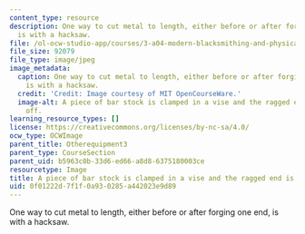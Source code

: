 ```yaml
---
content_type: resource
description: One way to cut metal to length, either before or after forging one end,
  is with a hacksaw.
file: /ol-ocw-studio-app/courses/3-a04-modern-blacksmithing-and-physical-metallurgy-fall-2008/0f01222d7f1f0a930285a442023e9d89_047.jpg
file_size: 92079
file_type: image/jpeg
image_metadata:
  caption: One way to cut metal to length, either before or after forging one end,
    is with a hacksaw.
  credit: 'Credit: Image courtesy of MIT OpenCourseWare.'
  image-alt: A piece of bar stock is clamped in a vise and the ragged end is sawed
    off.
learning_resource_types: []
license: https://creativecommons.org/licenses/by-nc-sa/4.0/
ocw_type: OCWImage
parent_title: Otherequipment3
parent_type: CourseSection
parent_uid: b5963c0b-33d6-ed66-a8d8-6375180003ce
resourcetype: Image
title: A piece of bar stock is clamped in a vise and the ragged end is sawed off
uid: 0f01222d-7f1f-0a93-0285-a442023e9d89
---
```

One way to cut metal to length, either before or after forging one end, is with a hacksaw.